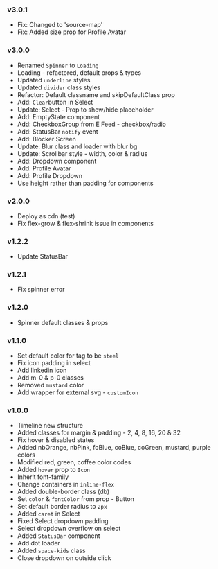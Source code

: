 ### v3.0.1

- Fix: Changed to 'source-map'
- Fix: Added size prop for Profile Avatar

### v3.0.0

- Renamed `Spinner` to `Loading`
- Loading - refactored, default props & types
- Updated `underline` styles
- Updated `divider` class styles
- Refactor: Default classname and skipDefaultClass prop
- Add: `Clear`button in Select
- Update: Select - Prop to show/hide placeholder
- Add: EmptyState component
- Add: CheckboxGroup from E Feed - checkbox/radio
- Add: StatusBar `notify` event
- Add: Blocker Screen
- Update: Blur class and loader with blur bg
- Update: Scrollbar style - width, color & radius
- Add: Dropdown component
- Add: Profile Avatar
- Add: Profile Dropdown
- Use height rather than padding for components

### v2.0.0

- Deploy as cdn (test)
- Fix flex-grow & flex-shrink issue in components

### v1.2.2

- Update StatusBar

### v1.2.1

- Fix spinner error

### v1.2.0

- Spinner default classes & props

### v1.1.0

- Set default color for tag to be `steel`
- Fix icon padding in select
- Add linkedin icon
- Add m-0 & p-0 classes
- Removed `mustard` color
- Add wrapper for external svg - `customIcon`

### v1.0.0

- Timeline new structure
- Added classes for margin & padding - 2, 4, 8, 16, 20 & 32
- Fix hover & disabled states
- Added nbOrange, nbPink, foBlue, coBlue, coGreen, mustard, purple colors
- Modified red, green, coffee color codes
- Added `hover` prop to `Icon`
- Inherit font-family
- Change containers in `inline-flex`
- Added double-border class (db)
- Set `color` & `fontColor` from prop - Button
- Set default border radius to `2px`
- Added `caret` in Select
- Fixed Select dropdown padding
- Select dropdown overflow on select
- Added `StatusBar` component
- Add dot loader
- Added `space-kids` class
- Close dropdown on outside click
